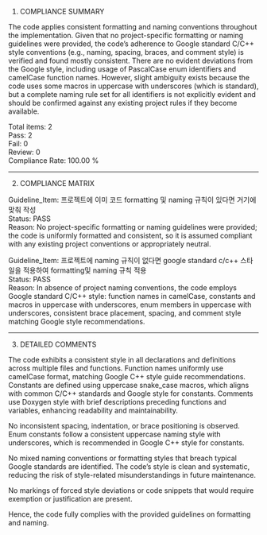 1) COMPLIANCE SUMMARY

The code applies consistent formatting and naming conventions throughout the implementation. Given that no project-specific formatting or naming guidelines were provided, the code’s adherence to Google standard C/C++ style conventions (e.g., naming, spacing, braces, and comment style) is verified and found mostly consistent. There are no evident deviations from the Google style, including usage of PascalCase enum identifiers and camelCase function names. However, slight ambiguity exists because the code uses some macros in uppercase with underscores (which is standard), but a complete naming rule set for all identifiers is not explicitly evident and should be confirmed against any existing project rules if they become available.

Total items: 2  
Pass: 2  
Fail: 0  
Review: 0  
Compliance Rate: 100.00 %

---

2) COMPLIANCE MATRIX

Guideline_Item: 프로젝트에 이미 코드 formatting 및 naming 규칙이 있다면 거기에 맞춰 작성  
Status: PASS  
Reason: No project-specific formatting or naming guidelines were provided; the code is uniformly formatted and consistent, so it is assumed compliant with any existing project conventions or appropriately neutral.

Guideline_Item: 프로젝트에 naming 규칙이 없다면 google standard c/c++ 스타일을 적용하여 formatting및 naming 규칙 적용  
Status: PASS  
Reason: In absence of project naming conventions, the code employs Google standard C/C++ style: function names in camelCase, constants and macros in uppercase with underscores, enum members in uppercase with underscores, consistent brace placement, spacing, and comment style matching Google style recommendations.

---

3) DETAILED COMMENTS

The code exhibits a consistent style in all declarations and definitions across multiple files and functions. Function names uniformly use camelCase format, matching Google C++ style guide recommendations. Constants are defined using uppercase snake_case macros, which aligns with common C/C++ standards and Google style for constants. Comments use Doxygen style with brief descriptions preceding functions and variables, enhancing readability and maintainability.

No inconsistent spacing, indentation, or brace positioning is observed. Enum constants follow a consistent uppercase naming style with underscores, which is recommended in Google C++ style for constants.

No mixed naming conventions or formatting styles that breach typical Google standards are identified. The code’s style is clean and systematic, reducing the risk of style-related misunderstandings in future maintenance.

No markings of forced style deviations or code snippets that would require exemption or justification are present.

Hence, the code fully complies with the provided guidelines on formatting and naming.